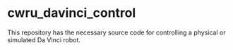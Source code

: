 # cwru_davinci_control
This repository has the necessary source code for controlling a physical or simulated Da Vinci robot.
